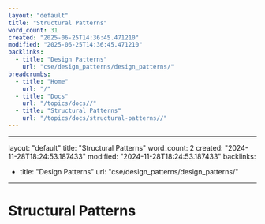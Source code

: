```yaml
---
layout: "default"
title: "Structural Patterns"
word_count: 31
created: "2025-06-25T14:36:45.471210"
modified: "2025-06-25T14:36:45.471210"
backlinks:
  - title: "Design Patterns"
    url: "cse/design_patterns/design_patterns/"
breadcrumbs:
  - title: "Home"
    url: "/"
  - title: "Docs"
    url: "/topics/docs//"
  - title: "Structural Patterns"
    url: "/topics/docs/structural-patterns//"
---
```

---
layout: "default"
title: "Structural Patterns"
word_count: 2
created: "2024-11-28T18:24:53.187433"
modified: "2024-11-28T18:24:53.187433"
backlinks:
  - title: "Design Patterns"
    url: "cse/design_patterns/design_patterns/"
---
# Structural Patterns

